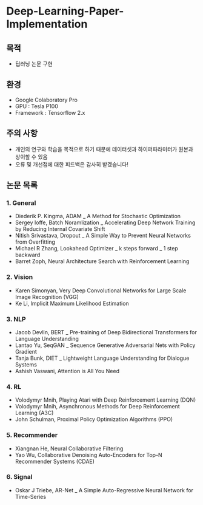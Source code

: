 # Deep-Learning-Paper-Implementation



## 목적

* 딥러닝 논문 구현



## 환경

* Google Colaboratory Pro
* GPU : Tesla P100
* Framework : Tensorflow 2.x



## 주의 사항

* 개인의 연구와 학습을 목적으로 하기 때문에 데이터셋과 하이퍼파라미터가 원본과 상이할 수 있음
* 오류 및 개선점에 대한 피드백은 감사히 받겠습니다!



## 논문 목록

### 1. General
- Diederik P. Kingma, ADAM _ A Method for Stochastic Optimization
- Sergey Ioffe, Batch Noramlization _ Accelerating Deep Network Training by Reducing Internal Covariate Shift
- Nitish Srivastava, Dropout _ A Simple Way to Prevent Neural Networks from Overfitting
- Michael R Zhang, Lookahead Optimizer _ k steps forward _ 1 step backward
- Barret Zoph,  Neural Architecture Search with Reinforcement Learning

### 2. Vision

- Karen Simonyan, Very Deep Convolutional Networks for Large Scale Image Recognition (VGG)
- Ke Li, Implicit Maximum Likelihood Estimation

### 3. NLP

- Jacob Devlin, BERT _ Pre-training of Deep Bidirectional Transformers for Language Understanding
- Lantao Yu, SeqGAN _ Sequence Generative Adversarial Nets with Policy Gradient
- Tanja Bunk, DIET _ Lightweight Language Understanding for Dialogue Systems
- Ashish Vaswani, Attention is All You Need

### 4. RL

- Volodymyr Mnih, Playing Atari with Deep Reinforcement Learning (DQN)
- Volodymyr Mnih, Asynchronous Methods for Deep Reinforcement Learning (A3C)
- John Schulman, Proximal Policy Optimization Algorithms (PPO)

### 5. Recommender

* Xiangnan He, Neural Collaborative Filtering
* Yao Wu, Collaborative Denoising Auto-Encoders for Top-N Recommender Systems (CDAE)

### 6. Signal

* Oskar J Triebe, AR-Net _ A Simple Auto-Regressive Neural Network for Time-Series

